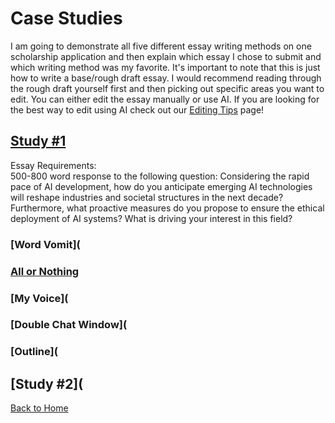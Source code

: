 # Case Studies

I am going to demonstrate all five different essay writing methods on one scholarship application and then explain which essay I chose to submit and which writing method was my favorite. It's important to note that this is just how to write a base/rough draft essay. I would recommend reading through the rough draft yourself first and then picking out specific areas you want to edit. You can either edit the essay manually or use AI. If you are looking for the best way to edit using AI check out our [Editing Tips](Editing-Tips.md) page! 

## [Study #1](https://www.nshss.org/scholarships/s/nshss-artificial-intelligence-ai-innovation-scholarship/)
Essay Requirements:  
500-800 word response to the following question: Considering the rapid pace of AI development, how do you anticipate emerging AI technologies will reshape industries and societal structures in the next decade? Furthermore, what proactive measures do you propose to ensure the ethical deployment of AI systems? What is driving your interest in this field? 

### [Word Vomit](
### [All or Nothing](https://chatgpt.com/share/9dd5e29c-2b92-4726-b47d-ee8674299e5b)
### [My Voice](
### [Double Chat Window](
### [Outline](


## [Study #2](

[Back to Home](README.md)
